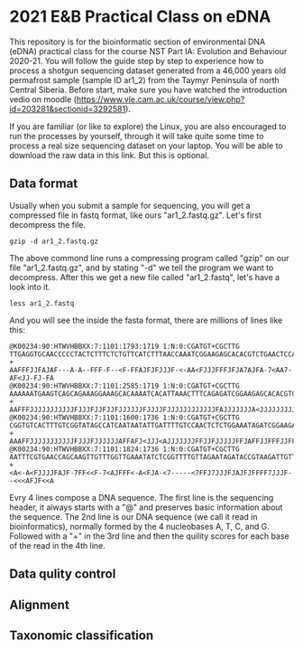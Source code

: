 # 2021 E&B Practical Class on eDNA

This repository is for the bioinformatic section of environmental DNA (eDNA) practical class for the course NST Part IA: Evolution and Behaviour 2020-21. You will follow the guide step by step to experience how to process a shotgun sequencing dataset generated from a 46,000 years old permafrost sample (sample ID ar1_2) from the Taymyr Peninsula of north Central Siberia. Before start, make sure you have watched the introduction vedio on moodle (https://www.vle.cam.ac.uk/course/view.php?id=203281&sectionid=3292581).

If you are familiar (or like to explore) the Linux, you are also encouraged to run the processes by yourself, through it will take quite some time to process a real size sequencing dataset on your laptop. You will be able to download the raw data in this link. But this is optional. 


## Data format

Usually when you submit a sample for sequencing, you will get a compressed file in fastq format, like ours "ar1_2.fastq.gz". Let's first decompress the file.

```
gzip -d ar1_2.fastq.gz
```

The above commond line runs a compressing program called "gzip" on our file "ar1_2.fastq.gz", and by stating "-d" we tell the program we want to decompress. After this we get a new file called "ar1_2.fastq", let's have a look into it.

```
less ar1_2.fastq
```

And you will see the inside the fasta format, there are millions of lines like this:

```
@K00234:90:HTWVHBBXX:7:1101:1793:1719 1:N:0:CGATGT+CGCTTG
TTGAGGTGCAACCCCCTACTCTTTCTCTGTTCATCTTTAACCAAATCGGAAGAGCACACGTCTGAACTCCAGTCACCGATG
+
AAFFFJJFAJAF---A-A--FFF-F--<F-FFAJFJFJJJF-<-AA<FJJJFFFJFJA7AJFA-7<AA7-AF<JJ-FJ-FA
@K00234:90:HTWVHBBXX:7:1101:2585:1719 1:N:0:CGATGT+CGCTTG
AAAAAATGAAGTCAGCAGAAAGGAAAGCACAAAATCACATTAAACTTTCAGAGATCGGAAGAGCACACGTCTGAACTCCAG
+
AAFFFJJJJJJJJJJJFJJJFJJFJJFJJJJJJFJJJJFJJJJJJJJJJJJFAJJJJJJJA<JJJJJJJJJJJJJFFJJJJ
@K00234:90:HTWVHBBXX:7:1101:1600:1736 1:N:0:CGATGT+CGCTTG
CGGTGTCACTTTGTCGGTATAGCCATCAATAATATTGATTTTGTCCAACTCTCTGGAAATAGATCGGAAGAGCACACGTCT
+
AAAFFJJJJJJJJJJJFJJJFJJJJJJAFFAFJ<JJJ<AJJJJJJJFFJJFJJJJJFFJAFFJJFFFJJFFF7JJJJJJJJ
@K00234:90:HTWVHBBXX:7:1101:1824:1736 1:N:0:CGATGT+CGCTTG
AATTTCGTGAACCAGCAAGTTGTTTGGTTGAAATATCTCGGTTTTGTTAGAATAGATACCGTAAGATTGTTCTAATCTATT
+
<A<-A<FJJJJFAJF-7FF<<F-7<AJFFF<-A<FJA-<7-----<7FFJ7JJJFJAJFJFFFF7JJJF--<<<AFJF<<A
```
Evry 4 lines compose a DNA sequence. The first line is the sequencing header, it always starts with a "@" and preserves basic information about the sequence. The 2nd line is our DNA sequence (we call it read in bioinformatics), normally formed by the 4 nucleobases A, T, C, and G. Followed with a "+" in the 3rd line and then the quility scores for each base of the read in the 4th line.


## Data qulity control



## Alignment



## Taxonomic classification














